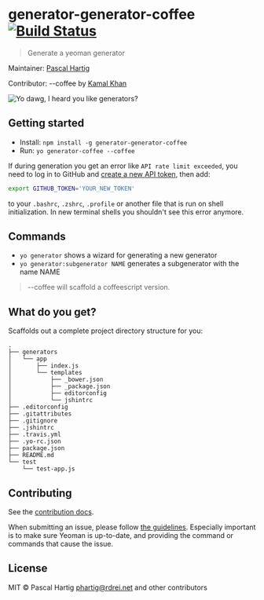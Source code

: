 # generator-generator-coffee [![Build Status](https://secure.travis-ci.org/yeoman/generator-generator.svg?branch=master)](https://travis-ci.org/yeoman/generator-generator-coffee)

> Generate a yeoman generator

Maintainer: [Pascal Hartig](https://github.com/passy)

Contributor:
    --coffee by [Kamal Khan](http://bhittani.com)

![Yo dawg, I heard you like generators?](http://i.imgur.com/2gqiift.jpg)


## Getting started

- Install: `npm install -g generator-generator-coffee`
- Run: `yo generator-coffee --coffee`

If during generation you get an error like `API rate limit exceeded`, you need to log in to GitHub
and [create a new API token](https://github.com/settings/tokens/new), then add:
```bash
export GITHUB_TOKEN='YOUR_NEW_TOKEN'
```
to your `.bashrc`, `.zshrc`, `.profile` or another file that is run on shell initialization. In new terminal shells you shouldn't see this error anymore.


## Commands

* `yo generator` shows a wizard for generating a new generator
* `yo generator:subgenerator NAME` generates a subgenerator with the name NAME

> --coffee will scaffold a coffeescript version.

## What do you get?

Scaffolds out a complete project directory structure for you:

    .
    ├── generators
    │   └── app
    │       ├── index.js
    │       └── templates
    │           ├── _bower.json
    │           ├── _package.json
    │           ├── editorconfig
    │           └── jshintrc
    ├── .editorconfig
    ├── .gitattributes
    ├── .gitignore
    ├── .jshintrc
    ├── .travis.yml
    ├── .yo-rc.json
    ├── package.json
    ├── README.md
    └── test
        └── test-app.js


## Contributing

See the [contribution docs](https://github.com/yeoman/yeoman/blob/master/contributing.md).

When submitting an issue, please follow [the
guidelines](https://github.com/yeoman/yeoman/blob/master/contributing.md#issue-submission).
Especially important is to make sure Yeoman is up-to-date, and providing the
command or commands that cause the issue.


## License

MIT © Pascal Hartig <phartig@rdrei.net> and other contributors
